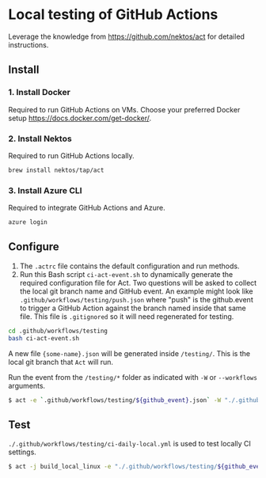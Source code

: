 # Local testing of GitHub Actions
Leverage the knowledge from https://github.com/nektos/act for detailed instructions.

## Install
### 1. Install Docker
Required to run GitHub Actions on VMs. Choose your preferred Docker setup https://docs.docker.com/get-docker/.

### 2. Install Nektos
Required to run GitHub Actions locally. 

```bash
brew install nektos/tap/act
```

### 3. Install Azure CLI
Required to integrate GitHub Actions and Azure.

```bash
azure login
```

## Configure
1. The `.actrc` file contains the default configuration and run methods. 
2. Run this Bash script `ci-act-event.sh` to dynamically generate the required configuration file for Act. Two questions will be asked to collect the local git branch name and GitHub event. An example might look like `.github/workflows/testing/push.json` where "push" is the github.event to trigger a GitHub Action against the branch named inside that same file.  This file is `.gitignored` so it will need regenerated for testing.

```bash
cd .github/workflows/testing
bash ci-act-event.sh
```

A new file `{some-name}.json` will be generated inside `/testing/`.  This is the local git branch that `Act` will run.

Run the event from the `/testing/*` folder as indicated with `-W` or `--workflows` arguments.

```bash
$ act -e `.github/workflows/testing/${github_event}.json` -W "./.github/workflows/testing/"
```

## Test
`./.github/workflows/testing/ci-daily-local.yml` is used to test locally CI settings.

```bash
$ act -j build_local_linux -e "./.github/workflows/testing/${github_event}.json"  -W "./.github/workflows/testing/"
```